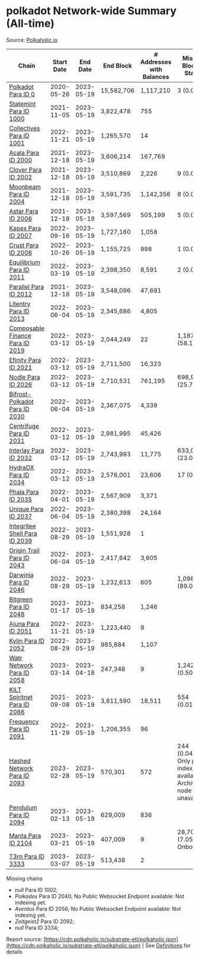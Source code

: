 # polkadot Network-wide Summary (All-time)

Source: [Polkaholic.io](https://polkaholic.io)


| Chain            | Start Date | End Date | End Block | # Addresses with Balances | Missing Blocks / Status |
| ---------------- | ---------- | ---------| --------- | ------------------------- | ----------------------- |
| [Polkadot Para ID 0](/polkadot/0-polkadot) | 2020-05-26 | 2023-05-19 | 15,582,706 |  1,117,210 | 3 (0.00%)  |
| [Statemint Para ID 1000](/polkadot/1000-statemint) | 2021-11-05 | 2023-05-19 | 3,822,478 |  755 |    |
| [Collectives Para ID 1001](/polkadot/1001-collectives) | 2022-11-21 | 2023-05-19 | 1,265,570 |  14 |    |
| [Acala Para ID 2000](/polkadot/2000-acala) | 2021-12-18 | 2023-05-19 | 3,606,214 |  167,769 |    |
| [Clover Para ID 2002](/polkadot/2002-clover) | 2021-12-18 | 2023-05-19 | 3,510,869 |  2,226 | 9 (0.00%)  |
| [Moonbeam Para ID 2004](/polkadot/2004-moonbeam) | 2021-12-18 | 2023-05-19 | 3,591,735 |  1,142,356 | 8 (0.00%)  |
| [Astar Para ID 2006](/polkadot/2006-astar) | 2021-12-18 | 2023-05-19 | 3,597,569 |  505,199 | 5 (0.00%)  |
| [Kapex Para ID 2007](/polkadot/2007-kapex) | 2022-09-16 | 2023-05-19 | 1,727,160 |  1,058 |    |
| [Crust Para ID 2008](/polkadot/2008-crust) | 2022-10-26 | 2023-05-19 | 1,155,725 |  998 | 1 (0.00%)  |
| [Equilibrium Para ID 2011](/polkadot/2011-equilibrium) | 2022-03-19 | 2023-05-19 | 2,398,350 |  8,591 | 2 (0.00%)  |
| [Parallel Para ID 2012](/polkadot/2012-parallel) | 2021-12-18 | 2023-05-19 | 3,548,096 |  47,691 |    |
| [Litentry Para ID 2013](/polkadot/2013-litentry) | 2022-06-04 | 2023-05-19 | 2,345,686 |  4,805 |    |
| [Composable Finance Para ID 2019](/polkadot/2019-composable) | 2022-03-12 | 2023-05-19 | 2,044,249 |  22 | 1,187,911 (58.11%)  |
| [Efinity Para ID 2021](/polkadot/2021-efinity) | 2022-03-12 | 2023-05-19 | 2,711,500 |  16,323 |    |
| [Nodle Para ID 2026](/polkadot/2026-nodle) | 2022-03-12 | 2023-05-19 | 2,710,531 |  761,195 | 698,978 (25.79%)  |
| [Bifrost-Polkadot Para ID 2030](/polkadot/2030-bifrost-dot) | 2022-06-04 | 2023-05-19 | 2,367,075 |  4,339 |    |
| [Centrifuge Para ID 2031](/polkadot/2031-centrifuge) | 2022-03-12 | 2023-05-19 | 2,981,995 |  45,426 |    |
| [Interlay Para ID 2032](/polkadot/2032-interlay) | 2022-03-12 | 2023-05-19 | 2,743,993 |  11,775 | 633,070 (23.07%)  |
| [HydraDX Para ID 2034](/polkadot/2034-hydradx) | 2022-03-12 | 2023-05-19 | 2,578,001 |  23,606 | 17 (0.00%)  |
| [Phala Para ID 2035](/polkadot/2035-phala) | 2022-04-01 | 2023-05-19 | 2,567,909 |  3,371 |    |
| [Unique Para ID 2037](/polkadot/2037-unique) | 2022-06-04 | 2023-05-19 | 2,380,398 |  24,164 |    |
| [Integritee Shell Para ID 2039](/polkadot/2039-integritee-shell) | 2022-08-29 | 2023-05-19 | 1,551,928 |  1 |    |
| [Origin Trail Para ID 2043](/polkadot/2043-origintrail) | 2022-06-04 | 2023-05-19 | 2,417,642 |  3,605 |    |
| [Darwinia Para ID 2046](/polkadot/2046-darwinia) | 2022-08-29 | 2023-05-19 | 1,232,613 |  605 | 1,098,047 (89.08%)  |
| [Bitgreen Para ID 2048](/polkadot/2048-bitgreen) | 2023-01-17 | 2023-05-19 | 834,258 |  1,246 |    |
| [Ajuna Para ID 2051](/polkadot/2051-ajuna) | 2022-11-21 | 2023-05-19 | 1,223,440 |  9 |    |
| [Kylin Para ID 2052](/polkadot/2052-kylin) | 2022-08-29 | 2023-05-19 | 985,884 |  1,107 |    |
| [Watr Network Para ID 2058](/polkadot/2058-watr) | 2023-03-14 | 2023-04-18 | 247,348 |  9 | 1,242 (0.50%)  |
| [KILT Spiritnet Para ID 2086](/polkadot/2086-kilt) | 2021-09-08 | 2023-05-19 | 3,811,590 |  18,511 | 554 (0.01%)  |
| [Frequency Para ID 2091](/polkadot/2091-frequency) | 2022-11-29 | 2023-05-19 | 1,206,355 |  96 |    |
| [Hashed Network Para ID 2093](/polkadot/2093-hashed) | 2023-02-28 | 2023-05-19 | 570,301 |  572 | 244 (0.04%) Only partial index available: Archive node unavailable |
| [Pendulum Para ID 2094](/polkadot/2094-pendulum) | 2023-02-13 | 2023-05-19 | 629,009 |  836 |    |
| [Manta Para ID 2104](/polkadot/2104-manta) | 2023-03-21 | 2023-05-19 | 407,009 |  9 | 28,703 (7.05%) Onboarding |
| [T3rn Para ID 3333](/polkadot/3333-t3rn) | 2023-03-07 | 2023-05-19 | 513,438 |  2 |    |

Missing chains


* *null* Para ID 1002; 
* *Polkadex* Para ID 2040; No Public Websocket Endpoint available: Not indexing yet.
* *Aventus* Para ID 2056; No Public Websocket Endpoint available: Not indexing yet.
* *Zeitgeist2* Para ID 2092; 
* *null* Para ID 3334; 

Report source: [https://cdn.polkaholic.io/substrate-etl/polkaholic.json](https://cdn.polkaholic.io/substrate-etl/polkaholic.json) | See [Definitions](/DEFINITIONS.md) for details
